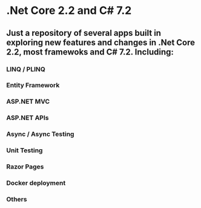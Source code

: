 # .Net Core 2.2 and C# 7.2

## Just a repository of several apps built in exploring new features and changes in .Net Core 2.2, most framewoks and C# 7.2. Including:

### LINQ / PLINQ
### Entity Framework
### ASP.NET MVC
### ASP.NET APIs
### Async / Async Testing
### Unit Testing
### Razor Pages
### Docker deployment
### Others
